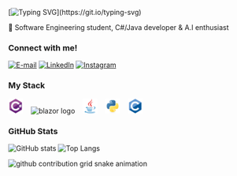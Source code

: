 [![Typing SVG](https://readme-typing-svg.demolab.com?font=Anton&size=25&duration=2000&pause=1000&width=435&lines=Ol%C3%A1%2C+me+chamo+Caio+Castro!;Sou+desenvolvedor+C%23+e+Java!)](https://git.io/typing-svg)

<p align="left">📌 Software Engineering student, C#/Java developer & A.I enthusiast</p>

<h3 align="left">Connect with me!</h3>

[![E-mail](https://img.shields.io/badge/-Email-000?style=for-the-badge&logo=microsoft-outlook&logoColor=FF0000&color:FFF)](mailto:caiocastromiranda@gmail.com)
[![LinkedIn](https://img.shields.io/badge/-LinkedIn-000?style=for-the-badge&logo=linkedin&logoColor=FF0000&color:FFF)](https://www.linkedin.com/in/caiocastromir/)
[![Instagram](https://img.shields.io/badge/-Instagram-000?style=for-the-badge&logo=instagram&logoColor=FF0000&color:FFF)](https://www.instagram.com/caiocastromiranda/)

<h3 align="left">My Stack</h3>

<div align="left">
  <img src="https://github.com/devicons/devicon/blob/master/icons/csharp/csharp-original.svg" height="30" alt="csharp logo" />
  <img width="8" />
  <img src="https://upload.wikimedia.org/wikipedia/commons/d/d1/Blazor.png" height="30" alt="blazor logo" />
  <img width="8" />
  <img src="https://github.com/devicons/devicon/blob/master/icons/java/java-original.svg" height="30" alt="java logo" />
  <img width="8" />
  <img src="https://github.com/devicons/devicon/blob/master/icons/python/python-original.svg" height="30" alt="python logo" />
  <img width="8" />
  <img src="https://github.com/devicons/devicon/blob/master/icons/c/c-original.svg" height="30" alt="c logo" />
</div>

<h3>GitHub Stats</h3>

![GitHub stats](https://github-readme-stats.vercel.app/api?username=castromir&show_icons=true&theme=transparent)
![Top Langs](https://github-readme-stats.vercel.app/api/top-langs/?username=castromir&layout=donut&theme=transparent)
<br>

<picture>
  <source media="(prefers-color-scheme: dark)" srcset="https://raw.githubusercontent.com/abrxu/castromir/output/github-contribution-grid-snake-dark.svg">
  <source media="(prefers-color-scheme: light)" srcset="https://raw.githubusercontent.com/abrxu/castromir/output/github-contribution-grid-snake.svg">
  <img alt="github contribution grid snake animation" src="https://raw.githubusercontent.com/castromir/castromir/output/github-contribution-grid-snake.svg">
</picture>
